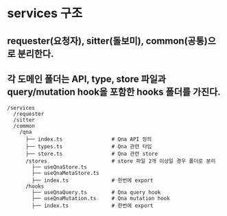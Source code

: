 # services 구조

## requester(요청자), sitter(돌보미), common(공통)으로 분리한다.

## 각 도메인 폴더는 API, type, store 파일과 query/mutation hook을 포함한 hooks 폴더를 가진다.

```
/services
  /requester
  /sitter
  /common
    /qna
      ├── index.ts                # Qna API 정의
      ├── types.ts                # Qna 관련 타입
      ├── store.ts                # Qna 관련 store
      /stores                     # store 파일 2개 이상일 경우 폴더로 분리
        ├── useQnaStore.ts
        ├── useQnaMetaStore.ts
        ├── index.ts              # 한번에 export
      /hooks
        ├── useQnaQuery.ts        # Qna query hook
        ├── useQnaMutation.ts     # Qna mutation hook
        ├── index.ts              # 한번에 export
```
